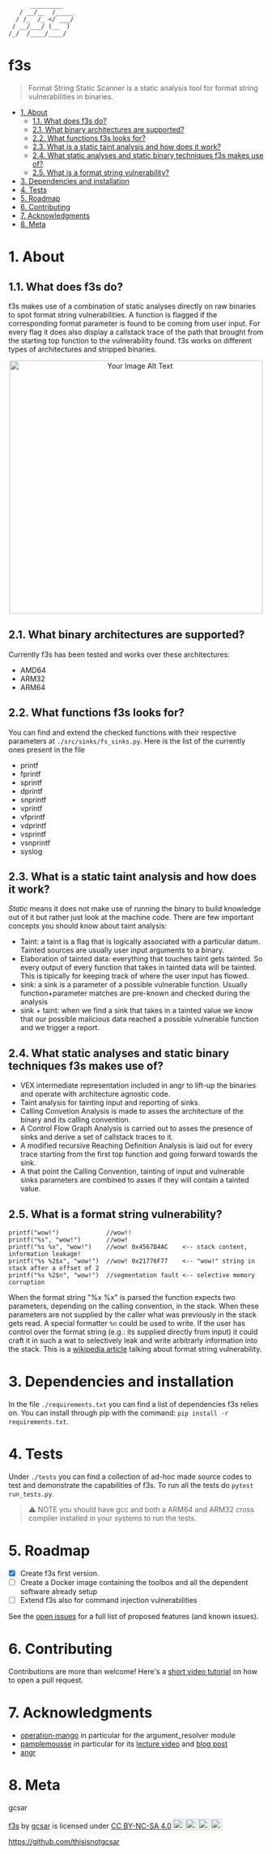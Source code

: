 ```
	  _________     
   / __/__  /_____
  / /_  /_ </ ___/
 / __/___/ (__  ) 
/_/  /____/____/  
```

# f3s <!-- omit in toc -->
> Format String Static Scanner is a static analysis tool for format string vulnerabilities in binaries.

- [1. About](#1-about)
  - [1.1. What does f3s do?](#11-what-does-f3s-do)
  - [2.1. What binary architectures are supported?](#21-what-binary-architectures-are-supported)
  - [2.2. What functions f3s looks for?](#22-what-functions-f3s-looks-for)
  - [2.3. What is a static taint analysis and how does it work?](#23-what-is-a-static-taint-analysis-and-how-does-it-work)
  - [2.4. What static analyses and static binary techniques f3s makes use of?](#24-what-static-analyses-and-static-binary-techniques-f3s-makes-use-of)
  - [2.5. What is a format string vulnerability?](#25-what-is-a-format-string-vulnerability)
- [3. Dependencies and installation](#3-dependencies-and-installation)
- [4. Tests](#4-tests)
- [5. Roadmap](#5-roadmap)
- [6. Contributing](#6-contributing)
- [7. Acknowledgments](#7-acknowledgments)
- [8. Meta](#8-meta)


# 1. About
## 1.1. What does f3s do?
f3s makes use of a combination of static analyses directly on raw binaries to spot format string vulnerabilities. A function is flagged if the corresponding format parameter is found to be coming from user input. For every flag it does also display a callstack trace of the path that brought from the starting top function to the vulnerability found. f3s works on different types of architectures and stripped binaries.

<p align="center">
  <img src="https://i.ibb.co/5TRZCS5/meme.png" alt="Your Image Alt Text" width=500>
</p>

## 2.1. What binary architectures are supported?
Currently f3s has been tested and works over these architectures:
 - AMD64
 - ARM32
 - ARM64

## 2.2. What functions f3s looks for?
You can find and extend the checked functions with their respective parameters at `./src/sinks/fs_sinks.py`. 
Here is the list of the currently ones present in the file
 - printf
 - fprintf
 - sprintf
 - dprintf
 - snprintf 
 - vprintf
 - vfprintf 
 - vdprintf 
 - vsprintf 
 - vsnprintf
 - syslog

## 2.3. What is a static taint analysis and how does it work?
*Static* means it does not make use of running the binary to build knowledge out of it but rather just look at the machine code. There are few important concepts you should know about taint analysis:
 - Taint: a taint is a flag that is logically associated with a particular datum. Tainted sources are usually user input arguments to a binary.
 - Elaboration of tainted data: everything that touches taint gets tainted. So every output of every function that takes in tainted data will be tainted. This is tipically for keeping track of where the user input has flowed.
 - sink: a sink is a parameter of a possible vulnerable function. Usually function+parameter matches are pre-known and checked during the analysis
 - sink + taint: when we find a sink that takes in a tainted value we know that our possible malicious data reached a possible vulnerable function and we trigger a report.

## 2.4. What static analyses and static binary techniques f3s makes use of?
 - VEX intermediate representation included in angr to lift-up the binaries and operate with architecture agnostic code.
 - Taint analysis for tainting input and reporting of sinks.
 - Calling Convetion Analysis is made to asses the architecture of the binary and its calling convention.
 - A Control Flow Graph Analysis is carried out to asses the presence of sinks and derive a set of callstack traces to it.
 - A modified recursive Reaching Definition Analysis is laid out for every trace starting from the first top function and going forward towards the sink.
 - A that point the Calling Convention, tainting of input and vulnerable sinks parameters are combined to asses if they will contain a tainted value.

## 2.5. What is a format string vulnerability?
```
printf("wow!")             //wow!!
printf("%s", "wow!")       //wow!
printf("%s %x", "wow!")    //wow! 0x4567B4AC    <-- stack content, information leakage!
printf("%s %2$x", "wow!")  //wow! 0x21776F77    <-- "wow!" string in stack after a offset of 2
printf("%s %2$n", "wow!")  //segmentation fault <-- selective memory corruption
```
When the format string "%x %x" is parsed the function expects two parameters, depending on the calling convention, in the stack. When these parameters are not supplied by the caller what was previously in the stack gets read. A special formatter `%n` could be used to write. If the user has control over the format string (e.g.: its supplied directly from input) it could craft it in such a wat to selectively leak and write arbitrarly information into the stack. This is a [wikipedia article](https://en.wikipedia.org/wiki/Uncontrolled_format_string) talking about format string vulnerability.

# 3. Dependencies and installation
In the file `./requirements.txt` you can find a list of dependencies f3s relies on. You can install through pip with the command: `pip install -r requirements.txt`.

# 4. Tests
Under `./tests` you can find a collection of ad-hoc made source codes to test and demonstrate the capabilities of f3s. To run all the tests do `pytest run_tests.py`.
> ⚠️ NOTE you should have gcc and both a ARM64 and ARM32 cross compiler installed in your systems to run the tests.

# 5. Roadmap
- [X] Create f3s first version.
- [ ] Create a Docker image containing the toolbox and all the dependent software already setup
- [ ] Extend f3s also for command injection vulnerabilities

See the [open issues](https://github.com/thisisnotgcsar/f3s/issues) for a full list of proposed features (and known issues).

# 6. Contributing
Contributions are more than welcome! Here's a [short video tutorial](https://www.youtube.com/watch?v=8lGpZkjnkt4) on how to open a pull request.

# 7. Acknowledgments
 - [operation-mango](https://github.com/sefcom/operation-mango-public/tree/master) in particular for the argument_resolver module
 - [pamplemousse](https://blog.xaviermaso.com/) in particular for its [lecture video](https://youtu.be/4SMRnpuqN6E?si=a8w28haScE-jnfZN) and [blog post](https://blog.xaviermaso.com/2021/02/25/Handle-function-calls-during-static-analysis-with-angr.html)
 - [angr](https://github.com/angr/angr)

# 8. Meta
gcsar

 <p xmlns:cc="http://creativecommons.org/ns#" xmlns:dct="http://purl.org/dc/terms/"><a property="dct:title" rel="cc:attributionURL" href="https://github.com/thisisnotgcsar/f3s">f3s</a> by <a rel="cc:attributionURL dct:creator" property="cc:attributionName" href="https://github.com/thisisnotgcsar">gcsar</a> is licensed under <a href="https://creativecommons.org/licenses/by-nc-sa/4.0/?ref=chooser-v1" target="_blank" rel="license noopener noreferrer" style="display:inline-block;">CC BY-NC-SA 4.0<img style="height:22px!important;margin-left:3px;vertical-align:text-bottom;" src="https://mirrors.creativecommons.org/presskit/icons/cc.svg?ref=chooser-v1" alt=""><img style="height:22px!important;margin-left:3px;vertical-align:text-bottom;" src="https://mirrors.creativecommons.org/presskit/icons/by.svg?ref=chooser-v1" alt=""><img style="height:22px!important;margin-left:3px;vertical-align:text-bottom;" src="https://mirrors.creativecommons.org/presskit/icons/nc.svg?ref=chooser-v1" alt=""><img style="height:22px!important;margin-left:3px;vertical-align:text-bottom;" src="https://mirrors.creativecommons.org/presskit/icons/sa.svg?ref=chooser-v1" alt=""></a></p>

https://github.com/thisisnotgcsar
